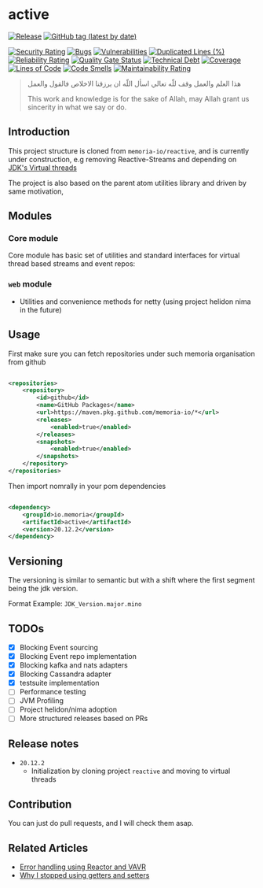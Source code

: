 # active

[![Release](https://github.com/memoria-io/active/workflows/Release/badge.svg)](https://github.com/memoria-io/active/actions?query=workflow%3ARelease)
[![GitHub tag (latest by date)](https://img.shields.io/github/v/tag/memoria-io/active?label=Version&logo=github)](https://github.com/orgs/memoria-io/packages?repo_name=active)

[![Security Rating](https://sonarcloud.io/api/project_badges/measure?project=memoria-io_active&metric=security_rating)](https://sonarcloud.io/summary/new_code?id=memoria-io_active)
[![Bugs](https://sonarcloud.io/api/project_badges/measure?project=memoria-io_active&metric=bugs)](https://sonarcloud.io/summary/new_code?id=memoria-io_active)
[![Vulnerabilities](https://sonarcloud.io/api/project_badges/measure?project=memoria-io_active&metric=vulnerabilities)](https://sonarcloud.io/summary/new_code?id=memoria-io_active)
[![Duplicated Lines (%)](https://sonarcloud.io/api/project_badges/measure?project=memoria-io_active&metric=duplicated_lines_density)](https://sonarcloud.io/summary/new_code?id=memoria-io_active)
[![Reliability Rating](https://sonarcloud.io/api/project_badges/measure?project=memoria-io_active&metric=reliability_rating)](https://sonarcloud.io/summary/new_code?id=memoria-io_active)
[![Quality Gate Status](https://sonarcloud.io/api/project_badges/measure?project=memoria-io_active&metric=alert_status)](https://sonarcloud.io/summary/new_code?id=memoria-io_active)
[![Technical Debt](https://sonarcloud.io/api/project_badges/measure?project=memoria-io_active&metric=sqale_index)](https://sonarcloud.io/summary/new_code?id=memoria-io_active)
[![Coverage](https://sonarcloud.io/api/project_badges/measure?project=memoria-io_active&metric=coverage)](https://sonarcloud.io/summary/new_code?id=memoria-io_active)
[![Lines of Code](https://sonarcloud.io/api/project_badges/measure?project=memoria-io_active&metric=ncloc)](https://sonarcloud.io/summary/new_code?id=memoria-io_active)
[![Code Smells](https://sonarcloud.io/api/project_badges/measure?project=memoria-io_active&metric=code_smells)](https://sonarcloud.io/summary/new_code?id=memoria-io_active)
[![Maintainability Rating](https://sonarcloud.io/api/project_badges/measure?project=memoria-io_active&metric=sqale_rating)](https://sonarcloud.io/summary/new_code?id=memoria-io_active)


> هذا العلم والعمل وقف للّه تعالي اسأل اللّه ان يرزقنا الاخلاص فالقول والعمل
>
> This work and knowledge is for the sake of Allah, may Allah grant us sincerity in what we say or do.

## Introduction

This project structure is cloned from `memoria-io/reactive`, and is currently under construction, e.g removing
Reactive-Streams and depending on [JDK's Virtual threads](https://openjdk.org/jeps/444)

The project is also based on the parent atom utilities library and driven by same motivation,

## Modules

### Core module

Core module has basic set of utilities and standard interfaces for virtual thread based streams and event repos:

### `web` module

* Utilities and convenience methods for netty (using project helidon nima in the future)

## Usage

First make sure you can fetch repositories under such memoria organisation from github

```xml

<repositories>
    <repository>
        <id>github</id>
        <name>GitHub Packages</name>
        <url>https://maven.pkg.github.com/memoria-io/*</url>
        <releases>
            <enabled>true</enabled>
        </releases>
        <snapshots>
            <enabled>true</enabled>
        </snapshots>
    </repository>
</repositories>

```

Then import nomrally in your pom dependencies

```xml

<dependency>
    <groupId>io.memoria</groupId>
    <artifactId>active</artifactId>
    <version>20.12.2</version>
</dependency>
```

## Versioning

The versioning is similar to semantic but with a shift where the first segment being the jdk version.

Format Example: `JDK_Version.major.mino`

## TODOs

* [x] Blocking Event sourcing
* [x] Blocking Event repo implementation
* [x] Blocking kafka and nats adapters
* [x] Blocking Cassandra adapter
* [x] testsuite implementation
* [ ] Performance testing
* [ ] JVM Profiling
* [ ] Project helidon/nima adoption
* [ ] More structured releases based on PRs

## Release notes

* `20.12.2`
    * Initialization by cloning project `reactive` and moving to virtual threads

## Contribution

You can just do pull requests, and I will check them asap.

## Related Articles

* [Error handling using Reactor and VAVR](https://marmoush.com/2019/11/12/Error-Handling.html)
* [Why I stopped using getters and setters](https://marmoush.com/2019/12/13/stopped-using-getters-and-setters.html)

